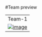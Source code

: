 #Team preview

<table>
  <tr>
    <td width="50%">Team-1</td>

  </tr>

  <tr>
    <td width="100%">
        <a href="https://github.com/Clueless-Community/seamless-ui/blob/main/Team/src/team-01.html">
            <img src="https://i.postimg.cc/m2HR2wJm/Screenshot-2022-12-24-at-3-59-05-PM.png" alt="image" border="0"/>
        </a>
    </td>
    

  </tr>

</table>